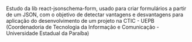 Estudo da lib react-jsonschema-form, usado para criar formulários a partir de um JSON,
com o objetivo de detectar vantagens e desvantagens para aplicação do desenvolvimento
de um projeto na CTIC - UEPB (Coordenadoria de Tecnologia da Informação e Comunicação - Universidade Estadual da Paraíba)
